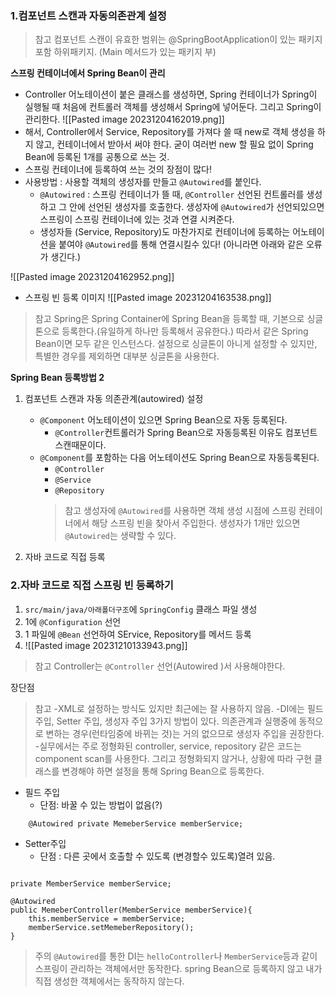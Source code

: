 
### 1.컴포넌트 스캔과 자동의존관계 설정

>참고 
>컴포넌트 스캔이 유효한 범위는 @SpringBootApplication이 있는 패키지 포함 하위패키지. (Main 메서드가 있는 패키지 부)

**스프링 컨테이너에서 Spring Bean이 관리**
- Controller 어노테이션이 붙은 클래스를 생성하면, Spring 컨테이너가 Spring이 실행될 때 처음에 컨트롤러 객체를 생성해서 Spring에 넣어둔다. 그리고 Spring이 관리한다.
![[Pasted image 20231204162019.png]]
- 해서, Controller에서 Service, Repository를 가져다 쓸 때 new로 객체 생성을 하지 않고, 컨테이너에서 받아서 써야 한다.  굳이 여러번 new 할 필요 없이 Spring Bean에 등록된 1개를 공통으로 쓰는 것.
- 스프링 컨테이너에 등록하여 쓰는 것의 장점이 많다!
- 사용방법 : 사용할 객체의 생성자를 만들고 `@Autowired`를 붙인다.
	- `@Autowired` : 스프링 컨테이너가 뜰 때, `@Controller` 선언된 컨트롤러를 생성하고 그 안에 선언된 생성자를 호출한다. 생성자에 `@Autowired`가 선언되있으면 스프링이 스프링 컨테이너에 있는 것과 연결 시켜준다.
	- 생성자들 (Service, Repository)도 마찬가지로 컨테이너에 등록하는 어노테이션을 붙여야 `@Autowired`를 통해 연결시킬수 있다! (아니라면 아래와 같은 오류가 생긴다.)

![[Pasted image 20231204162952.png]]

- 스프링 빈 등록 이미지
![[Pasted image 20231204163538.png]]

>참고 
>Spring은 Spring Container에 Spring Bean을 등록할 때, 기본으로 싱글톤으로 등록한다.(유일하게 하나만 등록해서 공유한다.)
>따라서 같은 Spring Bean이면 모두 같은 인스턴스다. 설정으로 싱글톤이 아니게 설정할  수 있지만, 특별한 경우를 제외하면 대부분 싱글톤을 사용한다.

**Spring Bean 등록방법 2**
1. 컴포넌트 스캔과 자동 의존관계(autowired) 설정
	- `@Component` 어노테이션이 있으면 Spring Bean으로 자동 등록된다.
		- `@Controller`컨트롤러가 Spring Bean으로 자동등록된 이유도 컴포넌트 스캔때문이다.
	- `@Component`를 포함하는 다음 어노테이션도 Spring Bean으로 자동등록된다.
		- `@Controller`
		- `@Service`
		- `@Repository`
		> 참고
		> 생성자에 `@Autowired`를 사용하면 객체 생성 시점에 스프링 컨테이너에서 해당 스프링 빈을 찾아서 주입한다. 생성자가 1개만 있으면 `@Autowired`는 생략할 수 있다.
		
2. 자바 코드로 직접 등록

### 2.자바 코드로 직접 스프링 빈 등록하기
1. `src/main/java/아래폴더구조`에 `SpringConfig` 클래스 파일 생성
2. 1에 `@Configuration` 선언
3. 1 파일에 `@Bean` 선언하여 SErvice, Repository를 메서드 등록
4.  ![[Pasted image 20231210133943.png]]
 >참고
 Controller는 `@Controller` 선언(Autowired )서 사용해야한다.


장단점

> 참고
 >-XML로 설정하는 방식도 있지만 최근에는 잘 사용하지 않음.
 >-DI에는 필드 주입, Setter 주입, 생성자 주입 3가지 방법이 있다. 의존관계과 실행중에 동적으로 변하는 경우(런타임중에 바뀌는 것)는 거의 없으므로 생성자 주입을 권장한다.
 >-실무에서는 주로 정형화된 controller, service, repository 같은 코드는 component scan를 사용한다. 그리고 정형화되지 않거나, 상황에 따라 구현 클래스를 변경해야 하면 설정을 통해 Spring Bean으로 등록한다.

-  필드 주입
	- 단점: 바꿀 수 있는 방법이 없음(?)
```
	@Autowired private MemeberService memberService;
```
- Setter주입
	- 단점 : 다른 곳에서 호출할 수 있도록 (변경할수 있도록)열려 있음.
```

private MemberService memberService;

@Autowired 
public MemeberController(MemberService memberService){
	this.memberService = memberService;
	memberService.setMemeberRepository();
}
```

 > 주의
 > `@Autowired`를 통한 DI는 `helloController`나 `MemberService`등과 같이 스프링이 관리하는 객체에서만 동작한다. spring Bean으로 등록하지 않고 내가 직접 생성한 객체에서는 동작하지 않는다.

